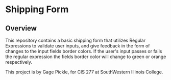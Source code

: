 # Shipping Form

## Overview

This repository contains a basic shipping form that utilizes Regular Expressions to validate user inputs, and give feedback in the form of changes to the input fields border colors. If the user's input passes or fails the regular expression the fields border color will change to green or orange respectively.

This project is by Gage Pickle, for CIS 277 at SouthWestern Illinois College.
